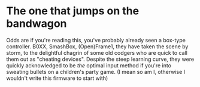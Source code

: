 # The one that jumps on the bandwagon

Odds are if you're reading this, you've probably already seen a box-type controller. B0XX, SmashBox, (Open)Frame1, they have taken the scene by storm, to the delightful chagrin of some old codgers who are quick to call them out as "cheating devices". Despite the steep learning curve, they were quickly acknowledged to be *the* optimal input method if you're into sweating bullets on a children's party game. (I mean so am I, otherwise I wouldn't write this firmware to start with)